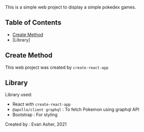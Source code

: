 This is a simple web project to display a simple pokedex games.

## Table of Contents

- [Create Method](#updating-to-new-releases)
- [Library]

## Create Method

This web project was created by `create-react-app`

## Library

Library used:
- React with `create-react-app`
- `@apollo/client graphql` : To fetch Pokemon using graphql API
- Bootstrap : For styling

Created by : Evan Asher, 2021 
